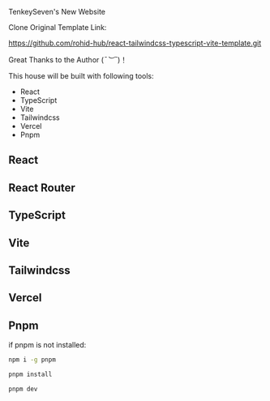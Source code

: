 TenkeySeven's New Website

Clone Original Template Link:

https://github.com/rohid-hub/react-tailwindcss-typescript-vite-template.git

Great Thanks to the Author (*¯︶¯*)！

This house will be built with following tools:
+ React 
+ TypeScript
+ Vite
+ Tailwindcss
+ Vercel
+ Pnpm


## React
## React Router
## TypeScript
## Vite
## Tailwindcss
## Vercel
## Pnpm

if pnpm is not installed:
```bash
npm i -g pnpm
```

```bash
pnpm install
```

```bash
pnpm dev
```